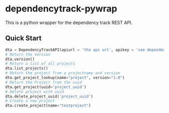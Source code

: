 # dependencytrack-pywrap
This is a python wrapper for the dependency track REST API. 

## Quick Start

```python
dta = DependencyTrackAPI(apiurl = 'the api url', apikey = 'see dependency track')
# Return the Version
dta.version()
# Return a list of all projects
dta.list_projects()
# Return the project from a projectname and version
dta.get_project_lookup(name="project", version="1.0")
# Return the Project from the uuid
dta.get_project(uuid='project_uuid')
# Delete project with uuid
dta.delete_project_uuid('project_uuid')
# Create a new project
dta.create_project(name="testproject")
```